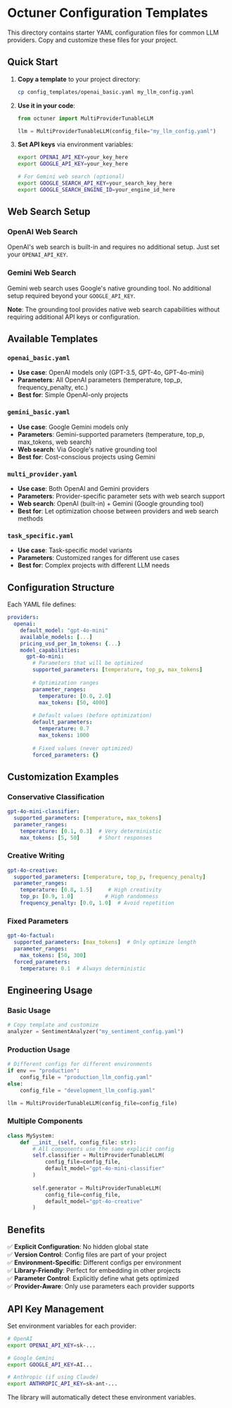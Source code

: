 # Octuner Configuration Templates

This directory contains starter YAML configuration files for common LLM providers. Copy and customize these files for your project.

## Quick Start

1. **Copy a template** to your project directory:
   ```bash
   cp config_templates/openai_basic.yaml my_llm_config.yaml
   ```

2. **Use it in your code**:
   ```python
   from octuner import MultiProviderTunableLLM
   
   llm = MultiProviderTunableLLM(config_file="my_llm_config.yaml")
   ```

3. **Set API keys** via environment variables:
   ```bash
   export OPENAI_API_KEY=your_key_here
   export GOOGLE_API_KEY=your_key_here
   
   # For Gemini web search (optional)
   export GOOGLE_SEARCH_API_KEY=your_search_key_here
   export GOOGLE_SEARCH_ENGINE_ID=your_engine_id_here
   ```

## Web Search Setup

### OpenAI Web Search
OpenAI's web search is built-in and requires no additional setup. Just set your `OPENAI_API_KEY`.

### Gemini Web Search
Gemini web search uses Google's native grounding tool. No additional setup required beyond your `GOOGLE_API_KEY`.

**Note**: The grounding tool provides native web search capabilities without requiring additional API keys or configuration.

## Available Templates

### `openai_basic.yaml`
- **Use case**: OpenAI models only (GPT-3.5, GPT-4o, GPT-4o-mini)
- **Parameters**: All OpenAI parameters (temperature, top_p, frequency_penalty, etc.)
- **Best for**: Simple OpenAI-only projects

### `gemini_basic.yaml`
- **Use case**: Google Gemini models only
- **Parameters**: Gemini-supported parameters (temperature, top_p, max_tokens, web search)
- **Web search**: Via Google's native grounding tool
- **Best for**: Cost-conscious projects using Gemini

### `multi_provider.yaml`
- **Use case**: Both OpenAI and Gemini providers
- **Parameters**: Provider-specific parameter sets with web search support
- **Web search**: OpenAI (built-in) + Gemini (Google grounding tool)
- **Best for**: Let optimization choose between providers and web search methods

### `task_specific.yaml`
- **Use case**: Task-specific model variants
- **Parameters**: Customized ranges for different use cases
- **Best for**: Complex projects with different LLM needs

## Configuration Structure

Each YAML file defines:

```yaml
providers:
  openai:
    default_model: "gpt-4o-mini"
    available_models: [...]
    pricing_usd_per_1m_tokens: {...}
    model_capabilities:
      gpt-4o-mini:
        # Parameters that will be optimized
        supported_parameters: [temperature, top_p, max_tokens]
        
        # Optimization ranges
        parameter_ranges:
          temperature: [0.0, 2.0]
          max_tokens: [50, 4000]
        
        # Default values (before optimization)
        default_parameters:
          temperature: 0.7
          max_tokens: 1000
        
        # Fixed values (never optimized)
        forced_parameters: {}
```

## Customization Examples

### Conservative Classification
```yaml
gpt-4o-mini-classifier:
  supported_parameters: [temperature, max_tokens]
  parameter_ranges:
    temperature: [0.1, 0.3]  # Very deterministic
    max_tokens: [5, 50]      # Short responses
```

### Creative Writing
```yaml
gpt-4o-creative:
  supported_parameters: [temperature, top_p, frequency_penalty]
  parameter_ranges:
    temperature: [0.8, 1.5]     # High creativity
    top_p: [0.9, 1.0]          # High randomness
    frequency_penalty: [0.0, 1.0]  # Avoid repetition
```

### Fixed Parameters
```yaml
gpt-4o-factual:
  supported_parameters: [max_tokens]  # Only optimize length
  parameter_ranges:
    max_tokens: [50, 300]
  forced_parameters:
    temperature: 0.1  # Always deterministic
```

## Engineering Usage

### Basic Usage
```python
# Copy template and customize
analyzer = SentimentAnalyzer("my_sentiment_config.yaml")
```

### Production Usage
```python
# Different configs for different environments
if env == "production":
    config_file = "production_llm_config.yaml"
else:
    config_file = "development_llm_config.yaml"

llm = MultiProviderTunableLLM(config_file=config_file)
```

### Multiple Components
```python
class MySystem:
    def __init__(self, config_file: str):
        # All components use the same explicit config
        self.classifier = MultiProviderTunableLLM(
            config_file=config_file,
            default_model="gpt-4o-mini-classifier"
        )
        
        self.generator = MultiProviderTunableLLM(
            config_file=config_file, 
            default_model="gpt-4o-creative"
        )
```

## Benefits

✅ **Explicit Configuration**: No hidden global state  
✅ **Version Control**: Config files are part of your project  
✅ **Environment-Specific**: Different configs per environment  
✅ **Library-Friendly**: Perfect for embedding in other projects  
✅ **Parameter Control**: Explicitly define what gets optimized  
✅ **Provider-Aware**: Only use parameters each provider supports  

## API Key Management

Set environment variables for each provider:

```bash
# OpenAI
export OPENAI_API_KEY=sk-...

# Google Gemini  
export GOOGLE_API_KEY=AI...

# Anthropic (if using Claude)
export ANTHROPIC_API_KEY=sk-ant-...
```

The library will automatically detect these environment variables.
